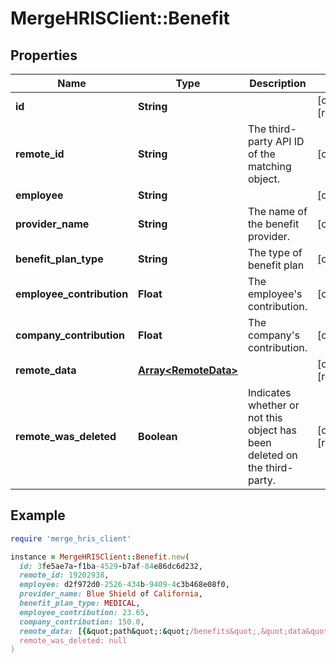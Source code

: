# MergeHRISClient::Benefit

## Properties

| Name | Type | Description | Notes |
| ---- | ---- | ----------- | ----- |
| **id** | **String** |  | [optional][readonly] |
| **remote_id** | **String** | The third-party API ID of the matching object. | [optional] |
| **employee** | **String** |  | [optional] |
| **provider_name** | **String** | The name of the benefit provider. | [optional] |
| **benefit_plan_type** | **String** | The type of benefit plan | [optional] |
| **employee_contribution** | **Float** | The employee&#39;s contribution. | [optional] |
| **company_contribution** | **Float** | The company&#39;s contribution. | [optional] |
| **remote_data** | [**Array&lt;RemoteData&gt;**](RemoteData.md) |  | [optional][readonly] |
| **remote_was_deleted** | **Boolean** | Indicates whether or not this object has been deleted on the third-party. | [optional][readonly] |

## Example

```ruby
require 'merge_hris_client'

instance = MergeHRISClient::Benefit.new(
  id: 3fe5ae7a-f1ba-4529-b7af-84e86dc6d232,
  remote_id: 19202938,
  employee: d2f972d0-2526-434b-9409-4c3b468e08f0,
  provider_name: Blue Shield of California,
  benefit_plan_type: MEDICAL,
  employee_contribution: 23.65,
  company_contribution: 150.0,
  remote_data: [{&quot;path&quot;:&quot;/benefits&quot;,&quot;data&quot;:[&quot;Varies by platform&quot;]}],
  remote_was_deleted: null
)
```


